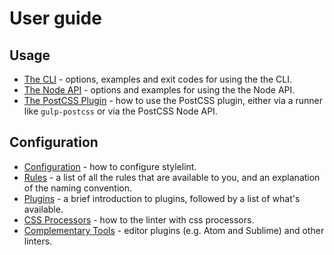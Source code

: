 # User guide

## Usage

* [The CLI](/docs/user-guide/cli.md) - options, examples and exit codes for using the the CLI.
* [The Node API](/docs/user-guide/node-api.md) - options and examples for using the the Node API.
* [The PostCSS Plugin](/docs/user-guide/postcss-plugin.md) - how to use the PostCSS plugin, either via a runner like `gulp-postcss` or via the PostCSS Node API.

## Configuration

* [Configuration](/docs/user-guide/configuration.md) - how to configure stylelint.
* [Rules](/docs/user-guide/rules.md) - a list of all the rules that are available to you, and an explanation of the naming convention.
* [Plugins](/docs/user-guide/plugins.md) - a brief introduction to plugins, followed by a list of what's available.
* [CSS Processors](/docs/user-guide/css-processors.md) - how to the linter with css processors.
* [Complementary Tools](/docs/user-guide/complementary-tools.md) - editor plugins (e.g. Atom and Sublime) and other linters.
